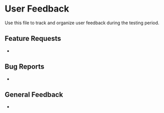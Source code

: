 # User Feedback

Use this file to track and organize user feedback during the testing period.

## Feature Requests

- 

## Bug Reports

- 

## General Feedback

- 

